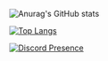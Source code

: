![Anurag's GitHub stats](https://github-readme-stats.vercel.app/api?username=chasmdev&theme=catppuccin_mocha&show_icons=true)

[![Top Langs](https://github-readme-stats.vercel.app/api/top-langs/?username=chasmdev&layout=compact&theme=catppuccin_mocha)](https://github.com/anuraghazra/github-readme-stats)

[![Discord Presence](https://lanyard.cnrad.dev/api/862122952970600478)](https://discord.com/users/862122952970600478)
